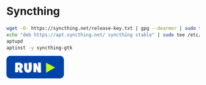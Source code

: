 # Syncthing
```bash
wget -O- https://syncthing.net/release-key.txt | gpg --dearmor | sudo tee /etc/apt/trusted.gpg.d/syncthing.gpg
echo "deb https://apt.syncthing.net/ syncthing stable" | sudo tee /etc/apt/sources.list.d/syncthing.list
aptupd
aptinst -y syncthing-gtk
```
[![bashrun](../images/bashrun.png)](br:syncthing)